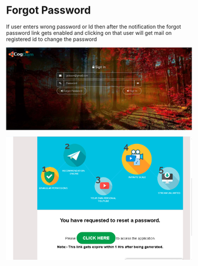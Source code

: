 # Forgot Password

If user enters wrong password or Id then after the notification the forgot password link gets enabled and clicking on that user will get mail on registered id to change the password

![](../.gitbook/assets/image%20%28133%29.png)

![](../.gitbook/assets/image%20%28142%29.png)



